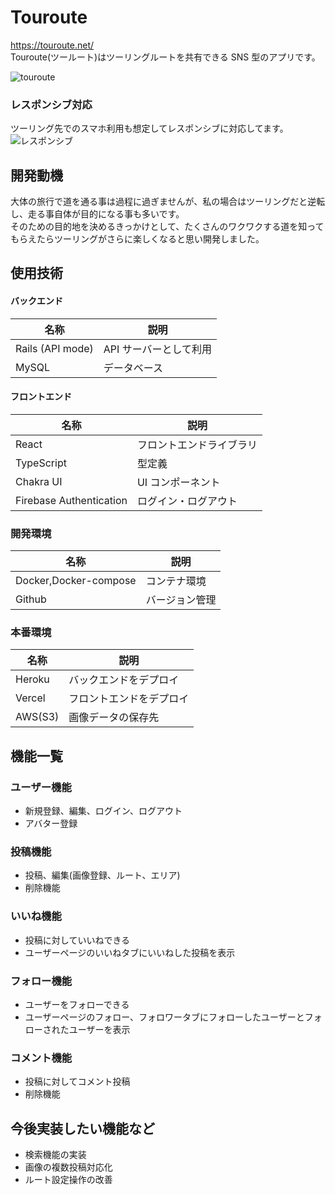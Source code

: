 # Touroute

https://touroute.net/<br>
Touroute(ツールート)はツーリングルートを共有できる SNS 型のアプリです。

![touroute](https://user-images.githubusercontent.com/74518397/151886494-ac15ed9b-2458-445b-bc22-883515fe4517.png)

### レスポンシブ対応
ツーリング先でのスマホ利用も想定してレスポンシブに対応してます。<br>
![レスポンシブ](https://user-images.githubusercontent.com/74518397/151893947-39128634-306a-445d-9044-bd5056ceb3f5.gif)

## 開発動機
大体の旅行で道を通る事は過程に過ぎませんが、私の場合はツーリングだと逆転し、走る事自体が目的になる事も多いです。<br>
そのための目的地を決めるきっかけとして、たくさんのワクワクする道を知ってもらえたらツーリングがさらに楽しくなると思い開発しました。

## 使用技術

#### バックエンド

| 名称             | 説明                   |
| ---------------- | ---------------------- |
| Rails (API mode) | API サーバーとして利用 |
| MySQL            | データベース           |

#### フロントエンド

| 名称                    | 説明                         |
| ----------------------- | ---------------------------- |
| React                   | フロントエンドライブラリ     |
| TypeScript              | 型定義                   |
| Chakra UI               | UI コンポーネント            |
| Firebase Authentication | ログイン・ログアウト         |

### 開発環境

| 名称                  | 説明           |
| --------------------- | -------------- |
| Docker,Docker-compose | コンテナ環境   |
| Github                | バージョン管理 |

### 本番環境

| 名称    | 説明                     |
| ------- | ------------------------ |
| Heroku  | バックエンドをデプロイ   |
| Vercel  | フロントエンドをデプロイ |
| AWS(S3) | 画像データの保存先       |

## 機能一覧

### ユーザー機能

- 新規登録、編集、ログイン、ログアウト
- アバター登録

### 投稿機能

- 投稿、編集(画像登録、ルート、エリア)
- 削除機能

### いいね機能

- 投稿に対していいねできる
- ユーザーページのいいねタブにいいねした投稿を表示

### フォロー機能
- ユーザーをフォローできる
- ユーザーページのフォロー、フォロワータブにフォローしたユーザーとフォローされたユーザーを表示

### コメント機能
- 投稿に対してコメント投稿
- 削除機能

## 今後実装したい機能など

- 検索機能の実装
- 画像の複数投稿対応化
- ルート設定操作の改善
